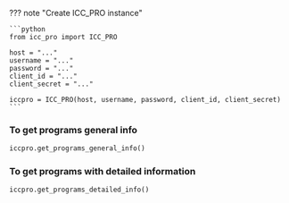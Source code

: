 ??? note "Create ICC_PRO instance"

    ```python
    from icc_pro import ICC_PRO

    host = "..."
    username = "..."
    password = "..."
    client_id = "..."
    client_secret = "..."

    iccpro = ICC_PRO(host, username, password, client_id, client_secret)
    ```

### To get programs general info

```python linenums="1" hl_lines="1"
iccpro.get_programs_general_info()
```

### To get programs with detailed information

```python linenums="1" hl_lines="1"
iccpro.get_programs_detailed_info()
```
